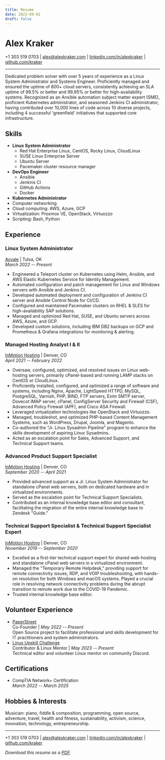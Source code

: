 ```yaml
---
title: Resume
date: 2023-09-02
draft: false
---
```


# Alex Kraker

+1 303 519 0703 | alex@alexkraker.com |
[linkedin.com/in/alexkraker](https://linkedin.com/in/alexkraker) |
[github.com/kraker](https://github.com/kraker)

---

Dedicated problem solver with over 5 years of experience as a Linux System
Administrator and Systems Engineer. Proficiently managed and ensured the uptime
of 800+ cloud servers, consistently achieving an SLA uptime of 99.5% or better
and 99.95% or better for high-availability systems. Recognized as an Ansible
automation subject matter expert (SME), proficient Kubernetes administrator, and
seasoned Jenkins CI administrator, having contributed over 10,000 lines of
code across 10 diverse projects, including 4 successful 'greenfield' initiatives
that supported core infrastructure.

## Skills

* **Linux System Administrator**
  * Red Hat Enterprise Linux, CentOS, Rocky Linux, CloudLinux
  * SUSE Linux Enterprise Server
  * Ubuntu Server
  * Pacemaker cluster resource manager
* **DevOps Engineer**
  * Ansible
  * Jenkins CI
  * GitHub Actions
  * Docker
* **Kubernetes Administrator**
* Computer networking
* Cloud computing: AWS, Azure, GCP
* Virtualization: Proxmox VE, OpenStack, Virtuozzo
* Scripting: Bash, Python

## Experience

### Linux System Administrator

[Avvale](https://www.avvale.com) | Tulsa, OK\
_March 2022 -- Present_

* Engineered a Teleport cluster on Kubernetes using Helm, Ansible, and AWS
  Elastic Kubernetes Service for Identity Management.
* Automated configuration and patch management for Linux and Windows servers
  with Ansible and Jenkins CI.
* Developed automated deployment and configuration of Jenkins CI server and
  Ansible Control Node for CI/CD.
* Configured and maintained Pacemaker clusters on RHEL & SLES for
  high-availability SAP solutions.
* Managed and optimized Red Hat, SUSE, and Ubuntu servers across AWS, Azure, and
  GCP.
* Developed custom solutions, including IBM DB2 backups on GCP and Prometheus &
  Grafana integrations for monitoring & alerting.

### Managed Hosting Analyst I & II

[InMotion Hosting](https://www.inmotionhosting.com/) | Denver, CO\
_April 2021 -- February 2022_

* Oversaw, configured, optimized, and resolved issues on Linux web-hosting
  servers, primarily cPanel-based and running LAMP stacks on CentOS or
  CloudLinux.
* Proficiently installed, configured, and optimized a range of software and
  systems, including Nginx, Apache, LightSpeed HTTPD, MySQL, PostgreSQL,
  Varnish, PHP, BIND, FTP servers, Exim SMTP server, Dovecot IMAP server,
  cPanel, ConfigServer Security and Firewall (CSF), Advanced Policy
  Firewall (APF), and Cisco ASA Firewall.
* Leveraged virtualization technologies like OpenStack and Virtuozzo.
* Managed, troubleshot, and optimized PHP-based Content Management Systems, such
  as WordPress, Drupal, Joomla, and Magento.
* Co-authored the "Jr. Linux Sysadmin Pipeline" program to enhance the skills
  development of aspiring Linux Sysadmins.
* Acted as an escalation point for Sales, Advanced Support, and Technical
  Support teams.

### Advanced Product Support Specialist

[InMotion Hosting](https://www.inmotionhosting.com/) | Denver, CO\
_September 2020 -- April 2021_

* Provided advanced support as a Jr. Linux System Administrator for standalone
  cPanel web servers, both on dedicated hardware and in virtualized environments.
* Served as the escalation point for Technical Support Specialists.
* Contributed as an internal knowledge base editor and consultant, facilitating
  the migration of the entire internal knowledge base to Zendesk "Guide."

### Technical Support Specialist & Technical Support Specialist Expert

[InMotion Hosting](https://www.inmotionhosting.com/) | Denver, CO\
_November 2019 -- September 2020_

* Excelled as a first-tier technical support expert for shared web-hosting and
  standalone cPanel web servers in a virtualized environment.
* Managed the "Temporary Remote Helpdesk," providing support for remote
  connectivity issues, RDP, and VOIP troubleshooting, with hands-on resolution
  for both Windows and macOS systems. Played a crucial role in resolving network
  connectivity problems during the abrupt transition to remote work due to the
  COVID-19 Pandemic.
* Trusted internal knowledge base editor.

## Volunteer Experience

* [PaperStreet](https://github.com/paperstreetco)\
  Co-Founder | _May 2022 -- Present_\
  Open Source project to facilitate professional and skills development for
  IT practitioners and system administrators.
* [Linux Upskill Challenge](https://linuxupskillchallenge.org/)\
  Contributor & Linux Mentor | _May 2023 -- Present_\
  Technical editor and volunteer Linux mentor on community Discord.

## Certifications

* CompTIA Network+ Certification\
  _March 2022 -- March 2025_

## Hobbies & Interests

Musician: piano, fiddle & composition, programming, open source, adventure,
travel, health and fitness, sustainability, activism, science, innovation,
technology, entrepreneurship.

---

+1 303 519 0703 | alex@alexkraker.com |
[linkedin.com/in/alexkraker](https://linkedin.com/in/alexkraker) |
[github.com/kraker](https://github.com/kraker)

_Download this resume as a [PDF](alexkraker_resume_2023-11-30.pdf)._
